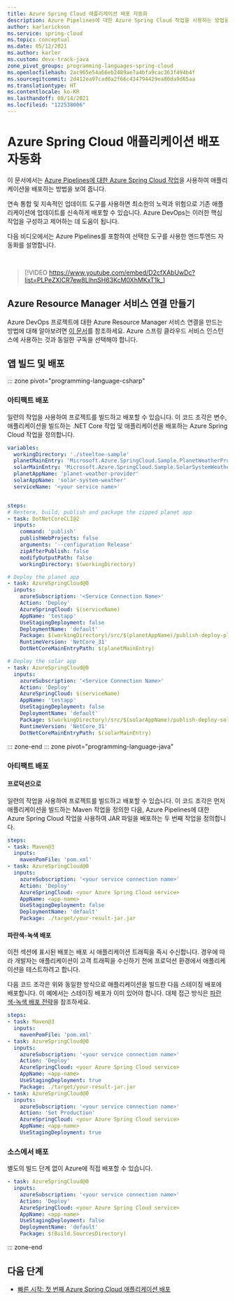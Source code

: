 ```yaml
---
title: Azure Spring Cloud 애플리케이션 배포 자동화
description: Azure Pipelines에 대한 Azure Spring Cloud 작업을 사용하는 방법을 설명합니다.
author: karlerickson
ms.service: spring-cloud
ms.topic: conceptual
ms.date: 05/12/2021
ms.author: karler
ms.custom: devx-track-java
zone_pivot_groups: programming-languages-spring-cloud
ms.openlocfilehash: 2ac965e54a66eb2489ae7a4bfa9cac363f494b4f
ms.sourcegitcommit: 2d412ea97cad0a2f66c434794429ea80da9d65aa
ms.translationtype: HT
ms.contentlocale: ko-KR
ms.lasthandoff: 08/14/2021
ms.locfileid: "122538006"
---
```

# <a name="automate-application-deployments-to-azure-spring-cloud"></a>Azure Spring Cloud 애플리케이션 배포 자동화

이 문서에서는 [Azure Pipelines에 대한 Azure Spring Cloud 작업](/azure/devops/pipelines/tasks/deploy/azure-spring-cloud)을 사용하여 애플리케이션을 배포하는 방법을 보여 줍니다.

연속 통합 및 지속적인 업데이트 도구를 사용하면 최소한의 노력과 위험으로 기존 애플리케이션에 업데이트를 신속하게 배포할 수 있습니다. Azure DevOps는 이러한 핵심 작업을 구성하고 제어하는 데 도움이 됩니다. 

다음 비디오에서는 Azure Pipelines를 포함하여 선택한 도구를 사용한 엔드투엔드 자동화를 설명합니다.

<br>

> [!VIDEO https://www.youtube.com/embed/D2cfXAbUwDc?list=PLPeZXlCR7ew8LlhnSH63KcM0XhMKxT1k_]

## <a name="create-an-azure-resource-manager-service-connection"></a>Azure Resource Manager 서비스 연결 만들기

Azure DevOps 프로젝트에 대한 Azure Resource Manager 서비스 연결을 만드는 방법에 대해 알아보려면 [이 문서](/azure/devops/pipelines/library/connect-to-azure)를 참조하세요. Azure 스프링 클라우드 서비스 인스턴스에 사용하는 것과 동일한 구독을 선택해야 합니다.

## <a name="build-and-deploy-apps"></a>앱 빌드 및 배포

::: zone pivot="programming-language-csharp"

### <a name="deploy-artifacts"></a>아티팩트 배포

일련의 작업을 사용하여 프로젝트를 빌드하고 배포할 수 있습니다. 이 코드 조각은 변수, 애플리케이션을 빌드하는 .NET Core 작업 및 애플리케이션을 배포하는 Azure Spring Cloud 작업을 정의합니다.

```yaml
variables:
  workingDirectory: './steeltoe-sample'
  planetMainEntry: 'Microsoft.Azure.SpringCloud.Sample.PlanetWeatherProvider.dll'
  solarMainEntry: 'Microsoft.Azure.SpringCloud.Sample.SolarSystemWeather.dll'
  planetAppName: 'planet-weather-provider'
  solarAppName: 'solar-system-weather'
  serviceName: '<your service name>'


steps:
# Restore, build, publish and package the zipped planet app
- task: DotNetCoreCLI@2
  inputs:
    command: 'publish'
    publishWebProjects: false
    arguments: '--configuration Release'
    zipAfterPublish: false
    modifyOutputPath: false
    workingDirectory: $(workingDirectory)

# Deploy the planet app
- task: AzureSpringCloud@0
  inputs:
    azureSubscription: '<Service Connection Name>'
    Action: 'Deploy'
    AzureSpringCloud: $(serviceName)
    AppName: 'testapp'
    UseStagingDeployment: false
    DeploymentName: 'default'
    Package: $(workingDirectory)/src/$(planetAppName)/publish-deploy-planet.zip
    RuntimeVersion: 'NetCore_31'
    DotNetCoreMainEntryPath: $(planetMainEntry)

# Deploy the solar app
- task: AzureSpringCloud@0
  inputs:
    azureSubscription: '<Service Connection Name>'
    Action: 'Deploy'
    AzureSpringCloud: $(serviceName)
    AppName: 'testapp'
    UseStagingDeployment: false
    DeploymentName: 'default'
    Package: $(workingDirectory)/src/$(solarAppName)/publish-deploy-solar.zip
    RuntimeVersion: 'NetCore_31'
    DotNetCoreMainEntryPath: $(solarMainEntry)
```

::: zone-end
::: zone pivot="programming-language-java"

### <a name="deploy-artifacts"></a>아티팩트 배포

#### <a name="to-production"></a>프로덕션으로

일련의 작업을 사용하여 프로젝트를 빌드하고 배포할 수 있습니다. 이 코드 조각은 먼저 애플리케이션을 빌드하는 Maven 작업을 정의한 다음, Azure Pipelines에 대한 Azure Spring Cloud 작업을 사용하여 JAR 파일을 배포하는 두 번째 작업을 정의합니다.

```yaml
steps:
- task: Maven@3
  inputs:
    mavenPomFile: 'pom.xml'
- task: AzureSpringCloud@0
  inputs:
    azureSubscription: '<your service connection name>'
    Action: 'Deploy'
    AzureSpringCloud: <your Azure Spring Cloud service>
    AppName: <app-name>
    UseStagingDeployment: false
    DeploymentName: 'default'
    Package: ./target/your-result-jar.jar
```

#### <a name="blue-green-deployments"></a>파란색-녹색 배포

이전 섹션에 표시된 배포는 배포 시 애플리케이션 트래픽을 즉시 수신합니다. 경우에 따라 개발자는 애플리케이션이 고객 트래픽을 수신하기 전에 프로덕션 환경에서 애플리케이션을 테스트하려고 합니다.

다음 코드 조각은 위와 동일한 방식으로 애플리케이션을 빌드한 다음 스테이징 배포에 배포합니다. 이 예에서는 스테이징 배포가 이미 있어야 합니다. 대체 접근 방식은 [파란색-녹색 배포 전략](concepts-blue-green-deployment-strategies.md)을 참조하세요.

```yaml
steps:
- task: Maven@3
  inputs:
    mavenPomFile: 'pom.xml'
- task: AzureSpringCloud@0
  inputs:
    azureSubscription: '<your service connection name>'
    Action: 'Deploy'
    AzureSpringCloud: <your Azure Spring Cloud service>
    AppName: <app-name>
    UseStagingDeployment: true
    Package: ./target/your-result-jar.jar
- task: AzureSpringCloud@0
  inputs:
    azureSubscription: '<your service connection name>'
    Action: 'Set Production'
    AzureSpringCloud: <your Azure Spring Cloud service>
    AppName: <app-name>
    UseStagingDeployment: true
```

### <a name="deploy-from-source"></a>소스에서 배포

별도의 빌드 단계 없이 Azure에 직접 배포할 수 있습니다.

```yaml
- task: AzureSpringCloud@0
  inputs:
    azureSubscription: '<your service connection name>'
    Action: 'Deploy'
    AzureSpringCloud: <your Azure Spring Cloud service>
    AppName: <app-name>
    UseStagingDeployment: false
    DeploymentName: 'default'
    Package: $(Build.SourcesDirectory)
```

::: zone-end

## <a name="next-steps"></a>다음 단계

* [빠른 시작: 첫 번째 Azure Spring Cloud 애플리케이션 배포](./quickstart.md)

